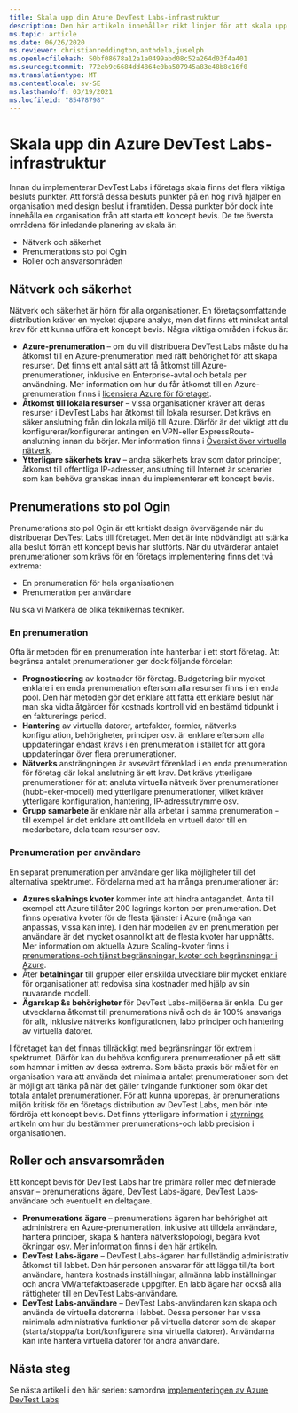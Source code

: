 ```yaml
---
title: Skala upp din Azure DevTest Labs-infrastruktur
description: Den här artikeln innehåller rikt linjer för att skala upp din Azure DevTest Labs-infrastruktur.
ms.topic: article
ms.date: 06/26/2020
ms.reviewer: christianreddington,anthdela,juselph
ms.openlocfilehash: 50bf08678a12a1a0499abd08c52a264d03f4a401
ms.sourcegitcommit: 772eb9c6684dd4864e0ba507945a83e48b8c16f0
ms.translationtype: MT
ms.contentlocale: sv-SE
ms.lasthandoff: 03/19/2021
ms.locfileid: "85478798"
---
```

# <a name="scale-up-your-azure-devtest-labs-infrastructure"></a>Skala upp din Azure DevTest Labs-infrastruktur
Innan du implementerar DevTest Labs i företags skala finns det flera viktiga besluts punkter. Att förstå dessa besluts punkter på en hög nivå hjälper en organisation med design beslut i framtiden. Dessa punkter bör dock inte innehålla en organisation från att starta ett koncept bevis. De tre översta områdena för inledande planering av skala är:

- Nätverk och säkerhet
- Prenumerations sto pol Ogin
- Roller och ansvarsområden

## <a name="networking-and-security"></a>Nätverk och säkerhet
Nätverk och säkerhet är hörn för alla organisationer. En företagsomfattande distribution kräver en mycket djupare analys, men det finns ett minskat antal krav för att kunna utföra ett koncept bevis. Några viktiga områden i fokus är:

- **Azure-prenumeration** – om du vill distribuera DevTest Labs måste du ha åtkomst till en Azure-prenumeration med rätt behörighet för att skapa resurser. Det finns ett antal sätt att få åtkomst till Azure-prenumerationer, inklusive en Enterprise-avtal och betala per användning. Mer information om hur du får åtkomst till en Azure-prenumeration finns i [licensiera Azure för företaget](https://azure.microsoft.com/pricing/enterprise-agreement/).
- **Åtkomst till lokala resurser** – vissa organisationer kräver att deras resurser i DevTest Labs har åtkomst till lokala resurser. Det krävs en säker anslutning från din lokala miljö till Azure. Därför är det viktigt att du konfigurerar/konfigurerar antingen en VPN-eller ExpressRoute-anslutning innan du börjar. Mer information finns i [Översikt över virtuella nätverk](../virtual-network/virtual-networks-overview.md).
- **Ytterligare säkerhets krav** – andra säkerhets krav som dator principer, åtkomst till offentliga IP-adresser, anslutning till Internet är scenarier som kan behöva granskas innan du implementerar ett koncept bevis. 

## <a name="subscription-topology"></a>Prenumerations sto pol Ogin
Prenumerations sto pol Ogin är ett kritiskt design övervägande när du distribuerar DevTest Labs till företaget. Men det är inte nödvändigt att stärka alla beslut förrän ett koncept bevis har slutförts. När du utvärderar antalet prenumerationer som krävs för en företags implementering finns det två extrema: 

- En prenumeration för hela organisationen
- Prenumeration per användare

Nu ska vi Markera de olika teknikernas tekniker.

### <a name="one-subscription"></a>En prenumeration
Ofta är metoden för en prenumeration inte hanterbar i ett stort företag. Att begränsa antalet prenumerationer ger dock följande fördelar:

- **Prognosticering** av kostnader för företag.  Budgetering blir mycket enklare i en enda prenumeration eftersom alla resurser finns i en enda pool. Den här metoden gör det enklare att fatta ett enklare beslut när man ska vidta åtgärder för kostnads kontroll vid en bestämd tidpunkt i en fakturerings period.
- **Hantering** av virtuella datorer, artefakter, formler, nätverks konfiguration, behörigheter, principer osv. är enklare eftersom alla uppdateringar endast krävs i en prenumeration i stället för att göra uppdateringar över flera prenumerationer.
- **Nätverks** ansträngningen är avsevärt förenklad i en enda prenumeration för företag där lokal anslutning är ett krav. Det krävs ytterligare prenumerationer för att ansluta virtuella nätverk över prenumerationer (hubb-eker-modell) med ytterligare prenumerationer, vilket kräver ytterligare konfiguration, hantering, IP-adressutrymme osv.
- **Grupp samarbete** är enklare när alla arbetar i samma prenumeration – till exempel är det enklare att omtilldela en virtuell dator till en medarbetare, dela team resurser osv.

### <a name="subscription-per-user"></a>Prenumeration per användare
En separat prenumeration per användare ger lika möjligheter till det alternativa spektrumet. Fördelarna med att ha många prenumerationer är:

- **Azures skalnings kvoter** kommer inte att hindra antagandet. Anta till exempel att Azure tillåter 200 lagrings konton per prenumeration. Det finns operativa kvoter för de flesta tjänster i Azure (många kan anpassas, vissa kan inte). I den här modellen av en prenumeration per användare är det mycket osannolikt att de flesta kvoter har uppnåtts. Mer information om aktuella Azure Scaling-kvoter finns i [prenumerations-och tjänst begränsningar, kvoter och begränsningar i Azure](../azure-resource-manager/management/azure-subscription-service-limits.md).
- Åter **betalningar** till grupper eller enskilda utvecklare blir mycket enklare för organisationer att redovisa sina kostnader med hjälp av sin nuvarande modell.
- **Ägarskap &s behörigheter** för DevTest Labs-miljöerna är enkla. Du ger utvecklarna åtkomst till prenumerations nivå och de är 100% ansvariga för allt, inklusive nätverks konfigurationen, labb principer och hantering av virtuella datorer.

I företaget kan det finnas tillräckligt med begränsningar för extrem i spektrumet. Därför kan du behöva konfigurera prenumerationer på ett sätt som hamnar i mitten av dessa extrema. Som bästa praxis bör målet för en organisation vara att använda det minimala antalet prenumerationer som det är möjligt att tänka på när det gäller tvingande funktioner som ökar det totala antalet prenumerationer. För att kunna upprepas, är prenumerations miljön kritisk för en företags distribution av DevTest Labs, men bör inte fördröja ett koncept bevis. Det finns ytterligare information i [styrnings](devtest-lab-guidance-governance-policy-compliance.md) artikeln om hur du bestämmer prenumerations-och labb precision i organisationen.

## <a name="roles-and-responsibilities"></a>Roller och ansvarsområden
Ett koncept bevis för DevTest Labs har tre primära roller med definierade ansvar – prenumerations ägare, DevTest Labs-ägare, DevTest Labs-användare och eventuellt en deltagare.

- **Prenumerations ägare** – prenumerations ägaren har behörighet att administrera en Azure-prenumeration, inklusive att tilldela användare, hantera principer, skapa & hantera nätverkstopologi, begära kvot ökningar osv. Mer information finns i [den här artikeln](../role-based-access-control/rbac-and-directory-admin-roles.md).
- **DevTest Labs-ägare** – DevTest Labs-ägaren har fullständig administrativ åtkomst till labbet. Den här personen ansvarar för att lägga till/ta bort användare, hantera kostnads inställningar, allmänna labb inställningar och andra VM/artefaktbaserade uppgifter. En labb ägare har också alla rättigheter till en DevTest Labs-användare.
- **DevTest Labs-användare** – DevTest Labs-användaren kan skapa och använda de virtuella datorerna i labbet. Dessa personer har vissa minimala administrativa funktioner på virtuella datorer som de skapar (starta/stoppa/ta bort/konfigurera sina virtuella datorer). Användarna kan inte hantera virtuella datorer för andra användare.

## <a name="next-steps"></a>Nästa steg
Se nästa artikel i den här serien: samordna [implementeringen av Azure DevTest Labs](devtest-lab-guidance-orchestrate-implementation.md)